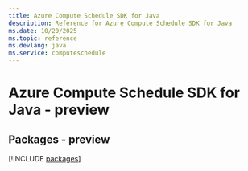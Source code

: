 ```yaml
---
title: Azure Compute Schedule SDK for Java
description: Reference for Azure Compute Schedule SDK for Java
ms.date: 10/20/2025
ms.topic: reference
ms.devlang: java
ms.service: computeschedule
---
```

# Azure Compute Schedule SDK for Java - preview
## Packages - preview
[!INCLUDE [packages](compute-schedule-index.md)]